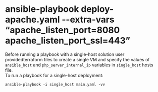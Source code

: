 # ansible-playbook deploy-apache.yaml --extra-vars “apache_listen_port=8080 apache_listen_port_ssl=443”

Before running a playbook with a single-host solution user providedterraform files to create a single VM and specify the values of ```ansible_host``` and ```php_server_internal_ip``` variables in ```single_host``` hosts file.  
To run a playbook for a single-host deployment:
```
ansible-playbook -i single_host main.yaml -vv
```
